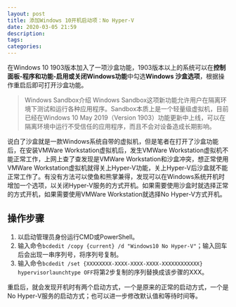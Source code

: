 ```yaml
---
layout: post
title: 添加Windows 10开机启动项：No Hyper-V
date: 2020-03-05 21:59
description: 
tags: 
categories: 
---
```


在Windows 10 1903版本加入了一项沙盒功能，1903版本以上的系统可以在**控制面板-程序和功能-启用或关闭Windows功能**中勾选**Windows 沙盒选项**，根据操作重启后即可打开沙盒功能。

> Windows Sandbox介绍
Windows Sandbox这项新功能允许用户在隔离环境下测试和运行各种应用程序。Sandbox本质上是一个轻量级虚拟机，目前已经在Windows 10 May 2019（Version 1903）功能更新中上线，可以在隔离环境中运行不受信任的应用程序，而且不会对设备造成长期影响。

说白了沙盒就是一款Windows系统自带的虚拟机，但是笔者在打开了沙盒功能后，在安装VMWare Workstation虚拟机后，发生VMWare Workstation虚拟机不能正常工作，上网上查了查发现是VMWare Workstation和沙盒冲突，想正常使用VMWare Workstation虚拟机就得关上Hyper-V功能，关上Hyper-V后沙盒就不能正常工作了。有没有方法可以使鱼和熊掌兼得，发现可以在Windows系统开机时增加一个选项，以关闭Hyper-V服务的方式开机。如果需要使用沙盒时就选择正常的方式开机，如果需要使用VMWare Workstation就选择No Hyper-V方式开机。

## 操作步骤

1. 以启动管理员身份运行CMD或PowerShell。
2. 输入命令`bcdedit /copy {current} /d "Windows10 No Hyper-V"`；输入回车后会出现一串序列号，将序列号复制。
3. 输入命令`bcdedit /set {XXXXXXXX-XXXX-XXXX-XXXX-XXXXXXXXXXXX} hypervisorlaunchtype OFF`将第2步复制的序列替换成该步骤的XXX。

重启后，就会发现开机时有两个启动方式，一个是原来的正常的启动方式，一个是No Hyper-V服务的启动方式；也可以进一步修改默认值和等待时间等。
